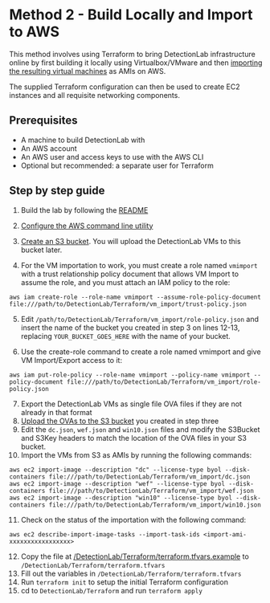# Method 2 - Build Locally and Import to AWS

This method involves using Terraform to bring DetectionLab infrastructure online by first building it locally using Virtualbox/VMware and then [importing the resulting virtual machines](https://docs.aws.amazon.com/vm-import/latest/userguide/vmimport-image-import.html#import-vm-image) as AMIs on AWS.

The supplied Terraform configuration can then be used to create EC2 instances and all requisite networking components.

## Prerequisites
* A machine to build DetectionLab with
* An AWS account
* An AWS user and access keys to use with the AWS CLI
* Optional but recommended: a separate user for Terraform

## Step by step guide

1. Build the lab by following the [README](https://github.com/clong/DetectionLab/blob/master/README.md)
2. [Configure the AWS command line utility](https://docs.aws.amazon.com/polly/latest/dg/setup-aws-cli.html)
3. [Create an S3 bucket](https://docs.aws.amazon.com/AmazonS3/latest/user-guide/create-bucket.html). You will upload the DetectionLab VMs to this bucket later.

4. For the VM importation to work, you must create a role named `vmimport` with a trust relationship policy document that allows VM Import to assume the role, and you must attach an IAM policy to the role:

  ```aws iam create-role --role-name vmimport --assume-role-policy-document file:///path/to/DetectionLab/Terraform/vm_import/trust-policy.json```

5. Edit `/path/to/DetectionLab/Terraform/vm_import/role-policy.json` and insert the name of the bucket you created in step 3 on lines 12-13, replacing `YOUR_BUCKET_GOES_HERE` with the name of your bucket.

6. Use the create-role command to create a role named vmimport and give VM Import/Export access to it:

 ```aws iam put-role-policy --role-name vmimport --policy-name vmimport --policy-document file:///path/to/DetectionLab/Terraform/vm_import/role-policy.json```

7. Export the DetectionLab VMs as single file OVA files if they are not already in that format
8. [Upload the OVAs to the S3 bucket](https://docs.aws.amazon.com/AmazonS3/latest/user-guide/upload-objects.html) you created in step three
9. Edit the `dc.json`, `wef.json` and `win10.json` files and modify the S3Bucket and S3Key headers to match the location of the OVA files in your S3 bucket.
10. Import the VMs from S3 as AMIs by running the following commands:
```
aws ec2 import-image --description "dc" --license-type byol --disk-containers file:///path/to/DetectionLab/Terraform/vm_import/dc.json
aws ec2 import-image --description "wef" --license-type byol --disk-containers file:///path/to/DetectionLab/Terraform/vm_import/wef.json
aws ec2 import-image --description "win10" --license-type byol --disk-containers file:///path/to/DetectionLab/Terraform/vm_import/win10.json
```
11. Check on the status of the importation with the following command:

  ```aws ec2 describe-import-image-tasks --import-task-ids <import-ami-xxxxxxxxxxxxxxxxx>```

12. Copy the file at [/DetectionLab/Terraform/terraform.tfvars.example](./terraform.tfvars.example) to `/DetectionLab/Terraform/terraform.tfvars`
13. Fill out the variables in `/DetectionLab/Terraform/terraform.tfvars`
14. Run `terraform init` to setup the initial Terraform configuration
15. cd to `DetectionLab/Terraform` and run `terraform apply`
